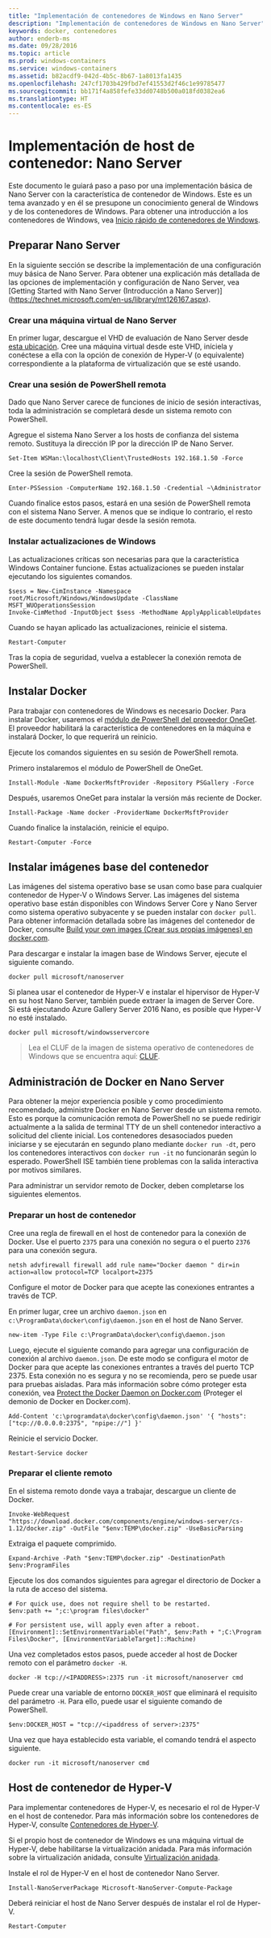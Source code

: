 ```yaml
---
title: "Implementación de contenedores de Windows en Nano Server"
description: "Implementación de contenedores de Windows en Nano Server"
keywords: docker, contenedores
author: enderb-ms
ms.date: 09/28/2016
ms.topic: article
ms.prod: windows-containers
ms.service: windows-containers
ms.assetid: b82acdf9-042d-4b5c-8b67-1a8013fa1435
ms.openlocfilehash: 247cf1703b429fbd7ef41553d2f46c1e99785477
ms.sourcegitcommit: bb171f4a858fefe33dd0748b500a018fd0382ea6
ms.translationtype: HT
ms.contentlocale: es-ES
---
```

# <a name="container-host-deployment---nano-server"></a>Implementación de host de contenedor: Nano Server

Este documento le guiará paso a paso por una implementación básica de Nano Server con la característica de contenedor de Windows. Este es un tema avanzado y en él se presupone un conocimiento general de Windows y de los contenedores de Windows. Para obtener una introducción a los contenedores de Windows, vea [Inicio rápido de contenedores de Windows](../quick-start/index.md).

## <a name="prepare-nano-server"></a>Preparar Nano Server

En la siguiente sección se describe la implementación de una configuración muy básica de Nano Server. Para obtener una explicación más detallada de las opciones de implementación y configuración de Nano Server, vea [Getting Started with Nano Server (Introducción a Nano Server)] (https://technet.microsoft.com/en-us/library/mt126167.aspx).

### <a name="create-nano-server-vm"></a>Crear una máquina virtual de Nano Server

En primer lugar, descargue el VHD de evaluación de Nano Server desde [esta ubicación](https://www.microsoft.com/en-us/evalcenter/evaluate-windows-server-2016). Cree una máquina virtual desde este VHD, iníciela y conéctese a ella con la opción de conexión de Hyper-V (o equivalente) correspondiente a la plataforma de virtualización que se esté usando.

### <a name="create-remote-powershell-session"></a>Crear una sesión de PowerShell remota

Dado que Nano Server carece de funciones de inicio de sesión interactivas, toda la administración se completará desde un sistema remoto con PowerShell.

Agregue el sistema Nano Server a los hosts de confianza del sistema remoto. Sustituya la dirección IP por la dirección IP de Nano Server.

```none
Set-Item WSMan:\localhost\Client\TrustedHosts 192.168.1.50 -Force
```

Cree la sesión de PowerShell remota.

```none
Enter-PSSession -ComputerName 192.168.1.50 -Credential ~\Administrator
```

Cuando finalice estos pasos, estará en una sesión de PowerShell remota con el sistema Nano Server. A menos que se indique lo contrario, el resto de este documento tendrá lugar desde la sesión remota.

### <a name="install-windows-updates"></a>Instalar actualizaciones de Windows

Las actualizaciones críticas son necesarias para que la característica Windows Container funcione. Estas actualizaciones se pueden instalar ejecutando los siguientes comandos.

```none
$sess = New-CimInstance -Namespace root/Microsoft/Windows/WindowsUpdate -ClassName MSFT_WUOperationsSession
Invoke-CimMethod -InputObject $sess -MethodName ApplyApplicableUpdates
```

Cuando se hayan aplicado las actualizaciones, reinicie el sistema.

```none
Restart-Computer
```

Tras la copia de seguridad, vuelva a establecer la conexión remota de PowerShell.

## <a name="install-docker"></a>Instalar Docker

Para trabajar con contenedores de Windows es necesario Docker. Para instalar Docker, usaremos el [módulo de PowerShell del proveedor OneGet](https://github.com/oneget/oneget). El proveedor habilitará la característica de contenedores en la máquina e instalará Docker, lo que requerirá un reinicio. 

Ejecute los comandos siguientes en su sesión de PowerShell remota.

Primero instalaremos el módulo de PowerShell de OneGet.

```none
Install-Module -Name DockerMsftProvider -Repository PSGallery -Force
```

Después, usaremos OneGet para instalar la versión más reciente de Docker.

```none
Install-Package -Name docker -ProviderName DockerMsftProvider
```

Cuando finalice la instalación, reinicie el equipo.

```none
Restart-Computer -Force
```

## <a name="install-base-container-images"></a>Instalar imágenes base del contenedor

Las imágenes del sistema operativo base se usan como base para cualquier contenedor de Hyper-V o Windows Server. Las imágenes del sistema operativo base están disponibles con Windows Server Core y Nano Server como sistema operativo subyacente y se pueden instalar con `docker pull`. Para obtener información detallada sobre las imágenes del contenedor de Docker, consulte [Build your own images (Crear sus propias imágenes) en docker.com](https://docs.docker.com/engine/tutorials/dockerimages/).

Para descargar e instalar la imagen base de Windows Server, ejecute el siguiente comando.

```none
docker pull microsoft/nanoserver
```

Si planea usar el contenedor de Hyper-V e instalar el hipervisor de Hyper-V en su host Nano Server, también puede extraer la imagen de Server Core. Si está ejecutando Azure Gallery Server 2016 Nano, es posible que Hyper-V no esté instalado.

```none
docker pull microsoft/windowsservercore
```

> Lea el CLUF de la imagen de sistema operativo de contenedores de Windows que se encuentra aquí: [CLUF](../images-eula.md).

## <a name="manage-docker-on-nano-server"></a>Administración de Docker en Nano Server

Para obtener la mejor experiencia posible y como procedimiento recomendado, administre Docker en Nano Server desde un sistema remoto. Esto es porque la comunicación remota de PowerShell no se puede redirigir actualmente a la salida de terminal TTY de un shell contenedor interactivo a solicitud del cliente inicial. Los contenedores desasociados pueden iniciarse y se ejecutarán en segundo plano mediante `docker run -dt`, pero los contenedores interactivos con `docker run -it` no funcionarán según lo esperado. PowerShell ISE también tiene problemas con la salida interactiva por motivos similares.

Para administrar un servidor remoto de Docker, deben completarse los siguientes elementos.

### <a name="prepare-container-host"></a>Preparar un host de contenedor

Cree una regla de firewall en el host de contenedor para la conexión de Docker. Use el puerto `2375` para una conexión no segura o el puerto `2376` para una conexión segura.

```none
netsh advfirewall firewall add rule name="Docker daemon " dir=in action=allow protocol=TCP localport=2375
```

Configure el motor de Docker para que acepte las conexiones entrantes a través de TCP.

En primer lugar, cree un archivo `daemon.json` en `c:\ProgramData\docker\config\daemon.json` en el host de Nano Server.

```none
new-item -Type File c:\ProgramData\docker\config\daemon.json
```

Luego, ejecute el siguiente comando para agregar una configuración de conexión al archivo `daemon.json`. De este modo se configura el motor de Docker para que acepte las conexiones entrantes a través del puerto TCP 2375. Esta conexión no es segura y no se recomienda, pero se puede usar para pruebas aisladas. Para más información sobre cómo proteger esta conexión, vea [Protect the Docker Daemon on Docker.com](https://docs.docker.com/engine/security/https/) (Proteger el demonio de Docker en Docker.com).

```none
Add-Content 'c:\programdata\docker\config\daemon.json' '{ "hosts": ["tcp://0.0.0.0:2375", "npipe://"] }'
```

Reinicie el servicio Docker.

```none
Restart-Service docker
```

### <a name="prepare-remote-client"></a>Preparar el cliente remoto

En el sistema remoto donde vaya a trabajar, descargue un cliente de Docker.

```none
Invoke-WebRequest "https://download.docker.com/components/engine/windows-server/cs-1.12/docker.zip" -OutFile "$env:TEMP\docker.zip" -UseBasicParsing
```

Extraiga el paquete comprimido.

```none
Expand-Archive -Path "$env:TEMP\docker.zip" -DestinationPath $env:ProgramFiles
```

Ejecute los dos comandos siguientes para agregar el directorio de Docker a la ruta de acceso del sistema.

```none
# For quick use, does not require shell to be restarted.
$env:path += ";c:\program files\docker"

# For persistent use, will apply even after a reboot. 
[Environment]::SetEnvironmentVariable("Path", $env:Path + ";C:\Program Files\Docker", [EnvironmentVariableTarget]::Machine)
```

Una vez completados estos pasos, puede acceder al host de Docker remoto con el parámetro `docker -H`.

```none
docker -H tcp://<IPADDRESS>:2375 run -it microsoft/nanoserver cmd
```

Puede crear una variable de entorno `DOCKER_HOST` que eliminará el requisito del parámetro `-H`. Para ello, puede usar el siguiente comando de PowerShell.

```none
$env:DOCKER_HOST = "tcp://<ipaddress of server>:2375"
```

Una vez que haya establecido esta variable, el comando tendrá el aspecto siguiente.

```none
docker run -it microsoft/nanoserver cmd
```

## <a name="hyper-v-container-host"></a>Host de contenedor de Hyper-V

Para implementar contenedores de Hyper-V, es necesario el rol de Hyper-V en el host de contenedor. Para más información sobre los contenedores de Hyper-V, consulte [Contenedores de Hyper-V](../manage-containers/hyperv-container.md).

Si el propio host de contenedor de Windows es una máquina virtual de Hyper-V, debe habilitarse la virtualización anidada. Para más información sobre la virtualización anidada, consulte [Virtualización anidada](https://msdn.microsoft.com/en-us/virtualization/hyperv_on_windows/user_guide/nesting).


Instale el rol de Hyper-V en el host de contenedor Nano Server.

```none
Install-NanoServerPackage Microsoft-NanoServer-Compute-Package
```

Deberá reiniciar el host de Nano Server después de instalar el rol de Hyper-V.

```none
Restart-Computer
```
